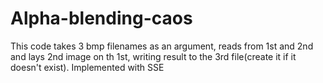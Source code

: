 # Alpha-blending-caos

This code takes 3 bmp filenames as an argument, reads from 1st and 2nd and lays 2nd image on th 1st, writing result to the 3rd file(create it if it doesn't exist). Implemented with SSE

